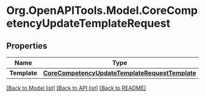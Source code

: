 # Org.OpenAPITools.Model.CoreCompetencyUpdateTemplateRequest

## Properties

Name | Type | Description | Notes
------------ | ------------- | ------------- | -------------
**Template** | [**CoreCompetencyUpdateTemplateRequestTemplate**](CoreCompetencyUpdateTemplateRequestTemplate.md) |  | 

[[Back to Model list]](../README.md#documentation-for-models) [[Back to API list]](../README.md#documentation-for-api-endpoints) [[Back to README]](../README.md)

